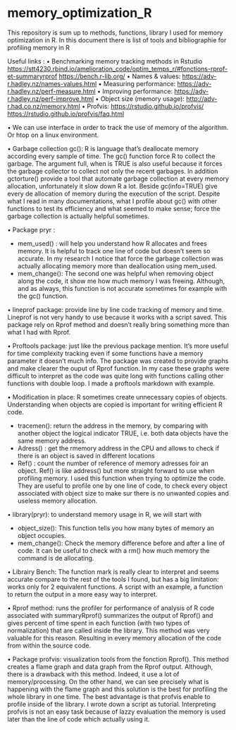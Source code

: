 # memory_optimization_R
This repository is sum up to methods, functions, library I used for memory optimization in R. In this document there is list of tools and bibliographie for profiling memory in R

Useful links :
•	Benchmarking memory tracking methods in Rstudio
https://stt4230.rbind.io/amelioration_code/optim_temps_r/#fonctions-rprof-et-summaryrprof
https://bench.r-lib.org/
•	Names & values: https://adv-r.hadley.nz/names-values.html
•	Measuring performance: https://adv-r.hadley.nz/perf-measure.html
•	Improving performance: https://adv-r.hadley.nz/perf-improve.html
•	Object size (memory usage): http://adv-r.had.co.nz/memory.html
•	Profvis: https://rstudio.github.io/profvis/ 
 https://rstudio.github.io/profvis/faq.html


•	We can use interface in order to track the use of memory of the algorithm. Or htop on a linux environment.

•	Garbage collection gc(): R is language that’s deallocate memory according every sample of time. The gc() function force R to collect the garbage. The argument full, when is TRUE is also useful because it forces the garbage collector to collect not only the recent garbages.
In addition gctorture() provide a tool that automate garbage collection at every memory allocation, unfortunately it slow down R a lot. Beside gc(info=TRUE) give every de allocation of memory during the execution of the script.
Despite what I read in many documentations, what I profile about gc() with other functions to test its efficiency and what seemed to make sense; force the garbage collection is actually helpful sometimes.

•	Package pryr :
-	mem_used() : will help you understand how R allocates and frees memory. It is helpful to track one line of code but doesn’t seem so accurate. In my research I notice that force the garbage collection was actually allocating memory more than deallocation using mem_used.
-	mem_change(): The second one was helpful when removing object along the code, it show me how much memory I was freeing. Although, and as always, this function is not accurate sometimes for example with the gc() function.

•	lineprof package: provide line by line code tracking of memory and time. Lineprof is not very handy to use because it works with a script saved. This package rely on Rprof method and doesn’t really bring something more than what I had with Rprof.

•	Proftools package: just like the previous package mention. It’s more useful for time complexity tracking even if some functions have a memory parameter it doesn’t much info. The package was created to provide graphs and make clearer the ouput of Rprof function. 
In my case these graphs were difficult to interpret as the code was quite long with functions calling other functions with double loop. I made a proftools markdown with example.

•	Modification in place: R sometimes create unnecessary copies of objects. Understanding when objects are copied is important for writing efficient R code.
-	tracemen(): return the address in the memory, by comparing with another object the logical indicator TRUE, i.e. both data objects have the same memory address.
-	Adress() : get the rmemory address in the CPU and allows to check if there is an object is saved in different locations
-	Ref() : count the number of reference of memory adresses foir an object. Ref() is like address() but more straight forward to use when profiling memory.
I used this function when trying to optimize the code. They are useful to profile one by one line of code, to check every object associated with object size to make sur there is no unwanted copies and useless memory allocation.

•	library(pryr): to understand memory usage in R, we will start with
-	 object_size(): This function tells you how many bytes of memory an object occupies.
-	mem_change(): Check the memory difference before and after a line of code. It can be useful to check with a rm() how much memory the command is de allocating. 

•	Librairy Bench: The function mark is really clear to interpret and seems accurate compare to the rest of the tools I found, but has a big limitation: works only for 2 equivalent functions. A script with an example, a function to return the output in a more easy way to interpret.

•	Rprof method: runs the profiler for performance of analysis of R code associated with summaryRprof() summarizes the output of Rprof() and gives percent of time spent in each function (with two types of normalization) that are called inside the library. This method was very valuable for this reason. Resulting in every memory allocation of the code from within the source code.

•	Package profvis: visualization tools from the fonction Rprof(). This method creates a flame graph and data graph from the Rprof output. Although, there is a drawback with this method. Indeed, it use a lot of memory/processing. On the other hand, we can see precisely what is happening with the flame graph and this solution is the best for profiling the whole library in one time. The best advantage is that profvis enable to profile inside of the library. I wrote down a script as tutorial. Interpreting profvis is not an easy task because of lazzy evaluation the memory is used later than the line of code which actually using it.
